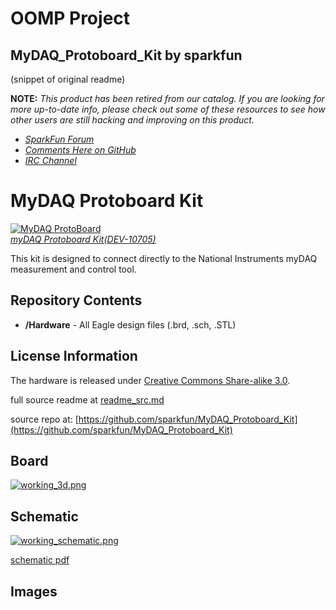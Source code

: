 # OOMP Project  
## MyDAQ_Protoboard_Kit  by sparkfun  
  
(snippet of original readme)  
  
**NOTE:** *This product has been retired from our catalog. If you are looking for more up-to-date info, please check out some of these resources to see how other users are still hacking and improving on this product.*  
* *[SparkFun Forum](https://forum.sparkfun.com/)*  
* *[Comments Here on GitHub](https://github.com/sparkfun/MyDAQ_Protoboard_Kit/issues)*  
* *[IRC Channel](https://www.sparkfun.com/news/263)*  
  
MyDAQ Protoboard Kit  
====================  
  
[![MyDAQ ProtoBoard](https://dlnmh9ip6v2uc.cloudfront.net//images/products/1/0/7/0/5/10705-01.jpg)    
*myDAQ Protoboard Kit(DEV-10705)*](https://www.sparkfun.com/products/10705)  
  
This kit is designed to connect directly to the National Instruments myDAQ measurement and control tool.   
  
Repository Contents  
-------------------  
* **/Hardware** - All Eagle design files (.brd, .sch, .STL)  
  
License Information  
-------------------  
The hardware is released under [Creative Commons Share-alike 3.0](http://creativecommons.org/licenses/by-sa/3.0/).    
  
  full source readme at [readme_src.md](readme_src.md)  
  
source repo at: [https://github.com/sparkfun/MyDAQ_Protoboard_Kit](https://github.com/sparkfun/MyDAQ_Protoboard_Kit)  
## Board  
  
[![working_3d.png](working_3d_600.png)](working_3d.png)  
## Schematic  
  
[![working_schematic.png](working_schematic_600.png)](working_schematic.png)  
  
[schematic pdf](working_schematic.pdf)  
## Images  
